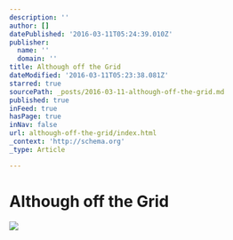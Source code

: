 ```yaml
---
description: ''
author: []
datePublished: '2016-03-11T05:24:39.010Z'
publisher:
  name: ''
  domain: ''
title: Although off the Grid
dateModified: '2016-03-11T05:23:38.081Z'
starred: true
sourcePath: _posts/2016-03-11-although-off-the-grid.md
published: true
inFeed: true
hasPage: true
inNav: false
url: although-off-the-grid/index.html
_context: 'http://schema.org'
_type: Article

---
```

# Although off the Grid
![](https://the-grid-user-content.s3-us-west-2.amazonaws.com/a22e9b19-6df8-4c1c-9a4f-ff8a85c7fd59.png)
